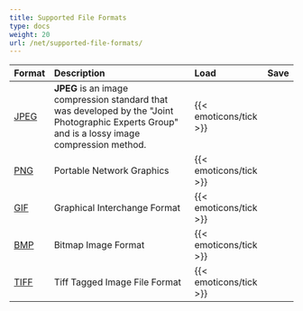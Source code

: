 ```yaml
---
title: Supported File Formats
type: docs
weight: 20
url: /net/supported-file-formats/
---
```


|**Format**|**Description**|**Load**|**Save**|
| :- | :- | :- | :- |
|[JPEG](https://docs.fileformat.com/image/jpeg/)|**JPEG** is an image compression standard that was developed by the "Joint Photographic Experts Group" and is a lossy image compression method.|{{< emoticons/tick >}}| |
|[PNG](https://docs.fileformat.com/image/png/)|Portable Network Graphics|{{< emoticons/tick >}}| |
|[GIF](https://docs.fileformat.com/image/gif/)|Graphical Interchange Format|{{< emoticons/tick >}}| |
|[BMP](https://docs.fileformat.com/image/bmp/)|Bitmap Image Format|{{< emoticons/tick >}}| |
|[TIFF](https://docs.fileformat.com/image/tiff/)|Tiff Tagged Image File Format|{{< emoticons/tick >}}| |
